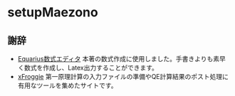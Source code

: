 # setupMaezono
## 謝辞
- [Equarius数式エディタ](https://apps.apple.com/us/app/equarius/id6448750583) 本著の数式作成に使用しました。手書きよりも素早く数式を作成し、Latex出力することができます。
- [xFroggie](https://xfroggie.com) 第一原理計算の入力ファイルの準備やQE計算結果のポスト処理に有用なツールを集めたサイトです。
